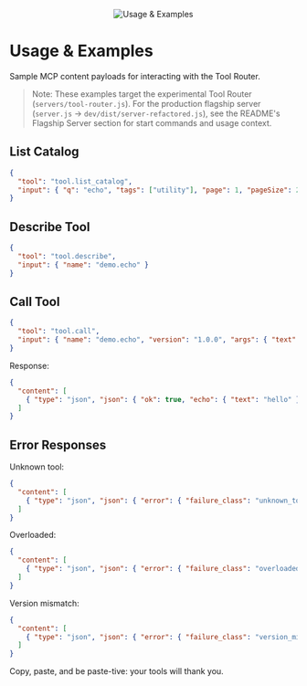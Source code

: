 <p align="center">
  <img src="../../assets/headers/animated-header-4.svg" alt="Usage & Examples" />
</p>

# Usage & Examples

Sample MCP content payloads for interacting with the Tool Router.

> Note: These examples target the experimental Tool Router (`servers/tool-router.js`). For the production flagship server (`server.js` → `dev/dist/server-refactored.js`), see the README's Flagship Server section for start commands and usage context.

## List Catalog

```json
{
  "tool": "tool.list_catalog",
  "input": { "q": "echo", "tags": ["utility"], "page": 1, "pageSize": 20 }
}
```

## Describe Tool

```json
{
  "tool": "tool.describe",
  "input": { "name": "demo.echo" }
}
```

## Call Tool

```json
{
  "tool": "tool.call",
  "input": { "name": "demo.echo", "version": "1.0.0", "args": { "text": "hello" } }
}
```

Response:

```json
{
  "content": [
    { "type": "json", "json": { "ok": true, "echo": { "text": "hello" } } }
  ]
}
```

## Error Responses

Unknown tool:

```json
{
  "content": [
    { "type": "json", "json": { "error": { "failure_class": "unknown_tool", "hint": "No such tool: nope.sorry" } } }
  ]
}
```

Overloaded:

```json
{
  "content": [
    { "type": "json", "json": { "error": { "failure_class": "overloaded", "hint": "too many calls", "retry_after_ms": 500 } } }
  ]
}
```

Version mismatch:

```json
{
  "content": [
    { "type": "json", "json": { "error": { "failure_class": "version_mismatch", "hint": "Expected 1.0.0; got 2.0.0" } } }
  ]
}
```

Copy, paste, and be paste-tive: your tools will thank you.


